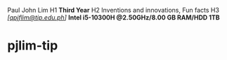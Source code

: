 Paul John Lim H1
**Third Year** H2
Inventions and innovations, Fun facts H3
_[qpjflim@tip.edu.ph]_
**Intel i5-10300H @2.50GHz/8.00 GB RAM/HDD 1TB**
# pjlim-tip
